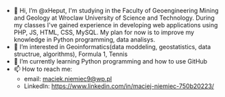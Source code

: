 - 👋 Hi, I’m @xHeput, I'm studying in the Faculty of Geoengineering Mining and Geology at Wroclaw University of Science and Technology.
  During my classes I've gained experience in developing web applications using PHP, JS, HTML, CSS, MySQL. My plan for now is to
  improve my knowledge in Python programming, data analisys.
- 👀 I’m interested in Geoinformatics(data moddeling, geostatistics, data structrue, algorithms), Formula 1, Tennis
- 🌱 I’m currently learning Python programming and how to use GitHub
- 📫 How to reach me: 
  - email: maciek.niemiec9@wp.pl
  - LinkedIn: https://www.linkedin.com/in/maciej-niemiec-750b20223/
